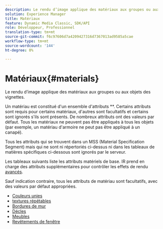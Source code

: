 ```yaml
---
description: Le rendu d’image applique des matériaux aux groupes ou aux objets des vignettes.
solution: Experience Manager
title: Matériaux
feature: Dynamic Media Classic, SDK/API
role: Développeur, Professionnel
translation-type: tm+mt
source-git-commit: f6c97606d7a4209427316d7367013ad9585a5cae
workflow-type: tm+mt
source-wordcount: '144'
ht-degree: 0%

---
```



# Matériaux{#materials}

Le rendu d’image applique des matériaux aux groupes ou aux objets des vignettes.

Un matériau est constitué d&#39;un ensemble d&#39;attributs **. Certains attributs sont requis pour certains matériaux, d&#39;autres sont facultatifs et certains sont ignorés s&#39;ils sont présents. De nombreux attributs ont des valeurs par défaut. Tous les matériaux ne peuvent pas être appliqués à tous les objets (par exemple, un matériau d&#39;armoire ne peut pas être appliqué à un canapé).

Tous les attributs qui se trouvent dans un MSS (Material Specification Segment) mais qui ne sont ni répertoriés ci-dessus ni dans les tableaux de matières spécifiques ci-dessous sont ignorés par le serveur.

Les tableaux suivants liste les attributs matériels de base. IR prend en charge des attributs supplémentaires pour contrôler les effets de rendu [avancés](../../../../../../ir-api/http-protocol/image-rendering-api-ref/c-ir-http-protocol-ref/c-ir-http-protocol-syntax-and-features/c-ir-advanced-render-effects/c-ir-advanced-render-effects.md#concept-bf8b6d8460244b9cacc7f4a3df4c5281).

Sauf indication contraire, tous les attributs de matériau sont facultatifs, avec des valeurs par défaut appropriées.

* [Couleurs unies](r-ir-solid-colors.md)
* [textures répétables](r-ir-repeatable-textures.md)
* [Bordures de mur](r-ir-wall-borders.md)
* [Décles](r-ir-decals.md)
* [Meubles](r-ir-cabinets.md)
* [Revêtements de fenêtre](r-ir-window-coverings.md)
